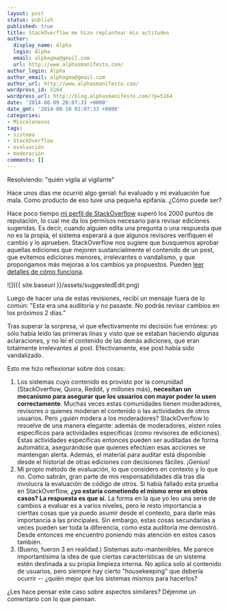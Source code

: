 ```yaml
---
layout: post
status: publish
published: true
title: StackOverflow me hizo replantear mis actitudes
author:
  display_name: Alpha
  login: Alpha
  email: alphagma@gmail.com
  url: http://www.alphasmanifesto.com/
author_login: Alpha
author_email: alphagma@gmail.com
author_url: http://www.alphasmanifesto.com/
wordpress_id: 5164
wordpress_url: http://blog.alphasmanifesto.com/?p=5164
date: '2014-08-09 20:07:33 +0000'
date_gmt: '2014-08-10 01:07:33 +0000'
categories:
- Miscelaneous
tags:
- sistema
- StackOverflow
- evaluación
- moderación
comments: []
---
```

Resolviendo: "quién vigila al vigilante"


Hace unos días me ocurrió algo genial: fui evaluado y mi evaluación fue mala. Como producto de eso tuve una pequeña epifanía.  ¿Cómo puede ser?

<!--more-->

Hace poco tiempo <a href="http://stackoverflow.com/users/147507/alpha">mi perfil de StackOverflow</a> superó los 2000 puntos de reputación, lo cual me da los permisos necesario para revisar ediciones sugeridas. Es decir, cuando alguien edita una pregunta o una respuesta que no es la propia, el sistema esperará a que algunos revisores verifiquen el cambio y lo aprueben. StackOverflow nos sugiere que busquemos aprobar aquellas ediciones que mejoren sustancialmente el contenido de un post, que evitemos ediciones menores, irrelevantes o vandalismo, y que propongamos más mejoras a los cambios ya propuestos. Pueden <a href="http://meta.stackexchange.com/questions/76251/how-do-suggested-edits-work">leer detalles de cómo funciona</a>.

![]({{ site.baseurl }}/assets/suggestedEdit.png)


Luego de hacer una de estas revisiones, recibí un mensaje fuera de lo común: "Esta era una auditoría y no pasaste. No podrás revissr cambios en los próximos 2 días."

Tras superar la sorpresa, ví que efectivamente mi decisión fue errónea: yo sólo había leído las primeras línas y visto que se estaban haciendo algunas aclaraciones, y no leí el contenido de las demás adiciones, que eran totalmente irrelevantes al post. Efectivamente, ese post había sido vandalizado.

Esto me hizo reflexionar sobre dos cosas:

1. Los sistemas cuyo contenido es provisto por la comunidad (StackOverflow, Quora, Reddit, y millones más), **necesitan un mecanismo para asegurar que los usuarios con mayor poder lo usen correctamente**. Muchas veces estas comunidades tienen moderadores, revisores o quienes moderan el contenido o las actividades de otros usuarios. Pero  ¿quién modera a los moderadores? StackOverflow lo resuelve de una manera elegante: además de moderadores, eisten roles específicos para actividades específicas (como revisores de ediciones). Estas actividades específicas entonces pueden ser auditadas de forma automática, asegurándose que quienes efectúen esas acciones se mantengan alerta. Además, el material para auditar está disponible desde el historial de otras ediciones con decisiones fáciles. ¡Genius!
1. Mi propio método de evaluación, lo que considero en contexto y lo que no. Como sabrán, gran parte de mis responsabilidades día tras día involucra la evaluación de código de otros. Si había fallado esta prueba en StackOverflow, **¿yo estaría cometiendo el mismo error en otros casos? La respuesta es que sí.** La forma en la que yo leo una serie de cambios a evaluar es a varios niveles, pero le resto importancia a cierttas cosas que ya puedo asumir desde el contexto, para darle más importancia a las principales. Sin embargo, estas cosas secundarias a veces pueden ser toda la diferencia, como esta auditoría me demostró. Desde entonces me encuentro poniendo más atención en estos casos también.
1. (Bueno, fueron 3 en realidad.) Sistemas auto-mantenibles. Me parece importantísima la idea de que ciertas características de un sistema estén destinada a su propia limpieza interna. No aplica solo al contenido de usuarios, pero siempre hay cierto "housekeeping" que debería ocurrir --  ¿quién mejor que los sistemas mismos para hacerlos?

¿Les hace pensar este caso sobre aspectos similares? Déjenme un comentario con lo que piensan.
